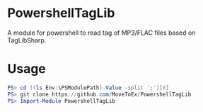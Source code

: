 # PowershellTagLib

A module for powershell to read tag of MP3/FLAC files based on TagLibSharp.

# Usage

```powershell
PS> cd ((ls Env:\PSModulePath).Value -split ';')[0]
PS> git clone https://github.com/MoveToEx/PowershellTagLib
PS> Import-Module PowershellTagLib
```